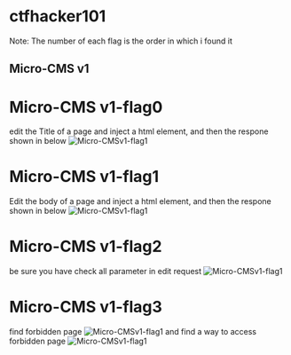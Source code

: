 # ctfhacker101
Note: The number of each flag is the order in which i found it
## Micro-CMS v1
# Micro-CMS v1-flag0
edit the Title of a page and inject a html element, and then the respone shown in below 
![Micro-CMSv1-flag1](https://github.com/vuongnv96/ctfhacker101/blob/master/Micro-CMS%20v1-flag0.png)
# Micro-CMS v1-flag1
Edit the body of a page and inject a html element, and then the respone shown in below 
![Micro-CMSv1-flag1](https://github.com/vuongnv96/ctfhacker101/blob/master/Micro-CMS%20v1-flag1.png)
# Micro-CMS v1-flag2
be sure you have check all parameter in edit request
![Micro-CMSv1-flag1](https://github.com/vuongnv96/ctfhacker101/blob/master/Micro-CMS%20v1-flag2.png)
# Micro-CMS v1-flag3
find forbidden page
![Micro-CMSv1-flag1](https://github.com/vuongnv96/ctfhacker101/blob/master/Micro-CMS%20v1-flag3-0.png)
and find a way to access forbidden page
![Micro-CMSv1-flag1](https://github.com/vuongnv96/ctfhacker101/blob/master/Micro-CMS%20v1-flag3-1.png)

